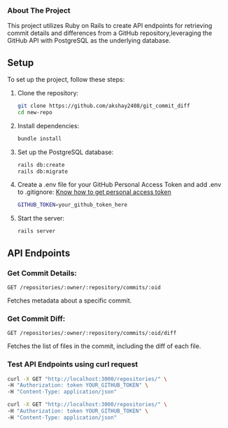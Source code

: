 ### About The Project
This project utilizes Ruby on Rails to create API endpoints for retrieving commit details and differences from a GitHub repository,leveraging the GitHub API with PostgreSQL as the underlying database.

## Setup

To set up the project, follow these steps:

1. Clone the repository:
   ```bash
   git clone https://github.com/akshay2408/git_commit_diff
   cd new-repo
2. Install dependencies:
   ```bash
   bundle install
3. Set up the PostgreSQL database:
   ```bash
   rails db:create
   rails db:migrate
4. Create a .env file for your GitHub Personal Access Token and add .env to .gitignore:
   [Know how to get personal access token](https://docs.github.com/en/authentication/keeping-your-account-and-data-secure/managing-your-personal-access-tokens)
   ```bash
   GITHUB_TOKEN=your_github_token_here
5. Start the server:
   ```bash
   rails server
## API Endpoints
### Get Commit Details:
   `GET /repositories/:owner/:repository/commits/:oid`

   Fetches metadata about a specific commit.

### Get Commit Diff:
   `GET /repositories/:owner/:repository/commits/:oid/diff`

   Fetches the list of files in the commit, including the diff of each file.
### Test API Endpoints using curl request
```bash
curl -X GET "http://localhost:3000/repositories/" \
-H "Authorization: token YOUR_GITHUB_TOKEN" \
-H "Content-Type: application/json"
```

```bash
curl -X GET "http://localhost:3000/repositories/" \
-H "Authorization: token YOUR_GITHUB_TOKEN" \
-H "Content-Type: application/json"
```
